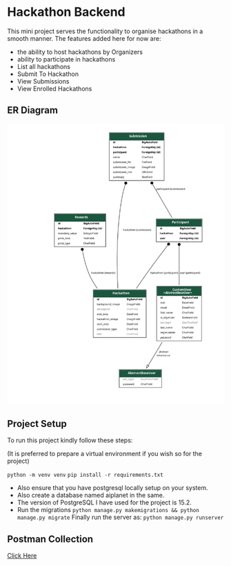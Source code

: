 # Hackathon Backend
This mini project serves the functionality to organise hackathons in a smooth manner. The features added here for now are:
  - the ability to host hackathons by Organizers 
  - ability to participate in hackathons
  - List all hackathons
  - Submit To Hackathon
  - View Submissions
  - View Enrolled Hackathons


## ER  Diagram

<img src="./output.png" />


## Project Setup
To run this project kindly follow these steps:

(It is preferred to prepare a virtual environment if you wish so for the project)

```python -m venv venv```
```pip install -r requirements.txt```
  - Also ensure that you have postgresql locally setup on your system.
  - Also create a database named aiplanet in the same.
  - The version of PostgreSQL I have used for the project is 15.2.
  - Run the migrations
```python manage.py makemigrations && python manage.py migrate```
Finally run the server as:
```python manage.py runserver```

## Postman Collection
<a href="https://github.com/destrex271/Hackathon-Hosting/blob/main/AIPlanet.postman_collection.json">Click Here</a>
